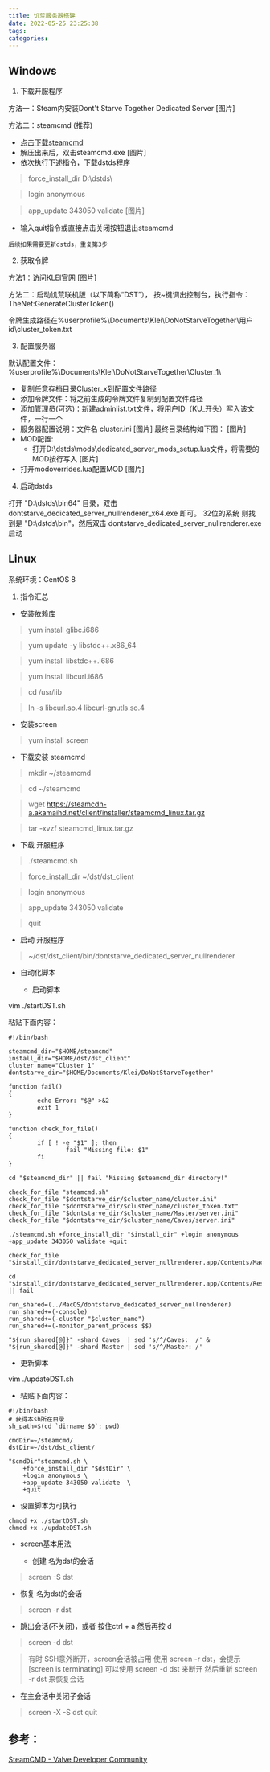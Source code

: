 ```yaml
---
title: 饥荒服务器搭建
date: 2022-05-25 23:25:38
tags:
categories:
---
```


## Windows
1. 下载开服程序

方法一：Steam内安装Dont't Starve Together Dedicated Server
[图片]

方法二：steamcmd (推荐)
* [点击下载steamcmd]("https://steamcdn-a.akamaihd.net/client/installer/steamcmd.zip")
* 解压出来后，双击steamcmd.exe
[图片]
* 依次执行下述指令，下载dstds程序

> force_install_dir D:\dstds\

> login anonymous

> app_update 343050 validate
[图片]
* 输入quit指令或直接点击关闭按钮退出steamcmd

`后续如果需要更新dstds，重复第3步`

2. 获取令牌

方法1：[访问KLEI官网]("https://accounts.klei.com/account/game/servers?game=DontStarveTogether")
[图片]

方法二：启动饥荒联机版（以下简称“DST”）， 按~键调出控制台，执行指令：TheNet:GenerateClusterToken()

令牌生成路径在%userprofile%\Documents\Klei\DoNotStarveTogether\用户id\cluster_token.txt

3. 配置服务器

默认配置文件：%userprofile%\Documents\Klei\DoNotStarveTogether\Cluster_1\

- 复制任意存档目录Cluster_x到配置文件路径
- 添加令牌文件：将之前生成的令牌文件复制到配置文件路径
- 添加管理员(可选)：新建adminlist.txt文件，将用户ID（KU_开头）写入该文件，一行一个
- 服务器配置说明：文件名 cluster.ini
[图片]
最终目录结构如下图：
[图片]
- MOD配置: 
  - 打开D:\dstds\mods\dedicated_server_mods_setup.lua文件，将需要的MOD按行写入
[图片]
- 打开modoverrides.lua配置MOD
[图片]

4. 启动dstds

打开 "D:\dstds\bin64\" 目录，双击 dontstarve_dedicated_server_nullrenderer_x64.exe 即可。
32位的系统 则找到是 "D:\dstds\bin\"，然后双击 dontstarve_dedicated_server_nullrenderer.exe 启动


## Linux

系统环境：CentOS 8

1. 指令汇总
* 安装依赖库

> yum install glibc.i686

>yum update -y libstdc++.x86_64

> yum install libstdc++.i686

> yum install libcurl.i686

> cd /usr/lib

> ln -s libcurl.so.4 libcurl-gnutls.so.4

*  安装screen

> yum install screen

* 下载安装 steamcmd

> mkdir ~/steamcmd

> cd ~/steamcmd

> wget https://steamcdn-a.akamaihd.net/client/installer/steamcmd_linux.tar.gz

> tar -xvzf steamcmd_linux.tar.gz

*  下载 开服程序

> ./steamcmd.sh

> force_install_dir ~/dst/dst_client

> login anonymous

> app_update 343050 validate

> quit

* 启动 开服程序

> ~/dst/dst_client/bin/dontstarve_dedicated_server_nullrenderer

* 自动化脚本

  * 启动脚本

vim ./startDST.sh

粘贴下面内容：
```shell
#!/bin/bash

steamcmd_dir="$HOME/steamcmd"
install_dir="$HOME/dst/dst_client"
cluster_name="Cluster_1"
dontstarve_dir="$HOME/Documents/Klei/DoNotStarveTogether"

function fail()
{
        echo Error: "$@" >&2
        exit 1
}

function check_for_file()
{
        if [ ! -e "$1" ]; then
                fail "Missing file: $1"
        fi
}

cd "$steamcmd_dir" || fail "Missing $steamcmd_dir directory!"

check_for_file "steamcmd.sh"
check_for_file "$dontstarve_dir/$cluster_name/cluster.ini"
check_for_file "$dontstarve_dir/$cluster_name/cluster_token.txt"
check_for_file "$dontstarve_dir/$cluster_name/Master/server.ini"
check_for_file "$dontstarve_dir/$cluster_name/Caves/server.ini"

./steamcmd.sh +force_install_dir "$install_dir" +login anonymous +app_update 343050 validate +quit

check_for_file "$install_dir/dontstarve_dedicated_server_nullrenderer.app/Contents/MacOS/"

cd "$install_dir/dontstarve_dedicated_server_nullrenderer.app/Contents/Resources/" || fail

run_shared=(../MacOS/dontstarve_dedicated_server_nullrenderer)
run_shared+=(-console)
run_shared+=(-cluster "$cluster_name")
run_shared+=(-monitor_parent_process $$)

"${run_shared[@]}" -shard Caves  | sed 's/^/Caves:  /' &
"${run_shared[@]}" -shard Master | sed 's/^/Master: /'
```

  * 更新脚本

vim ./updateDST.sh

* 粘贴下面内容：

```shell
#!/bin/bash
# 获得本sh所在目录
sh_path=$(cd `dirname $0`; pwd)

cmdDir=~/steamcmd/
dstDir=~/dst/dst_client/

"$cmdDir"steamcmd.sh \
    +force_install_dir "$dstDir" \
    +login anonymous \
    +app_update 343050 validate  \
    +quit
```

* 设置脚本为可执行
```shell
chmod +x ./startDST.sh
chmod +x ./updateDST.sh
```

* screen基本用法

  * 创建 名为dst的会话
> screen -S dst

  * 恢复 名为dst的会话
> screen -r dst


* 跳出会话(不关闭)，或者 按住ctrl + a 然后再按 d
> screen -d dst


> 有时 SSH意外断开，screen会话被占用
> 使用 screen -r dst，会提示 [screen is terminating]
> 可以使用 screen -d dst 来断开
> 然后重新 screen -r dst 来恢复会话

* 在主会话中关闭子会话
> screen -X -S dst quit



## 参考：
[SteamCMD - Valve Developer Community]("https://developer.valvesoftware.com/wiki/SteamCMD#macOS")